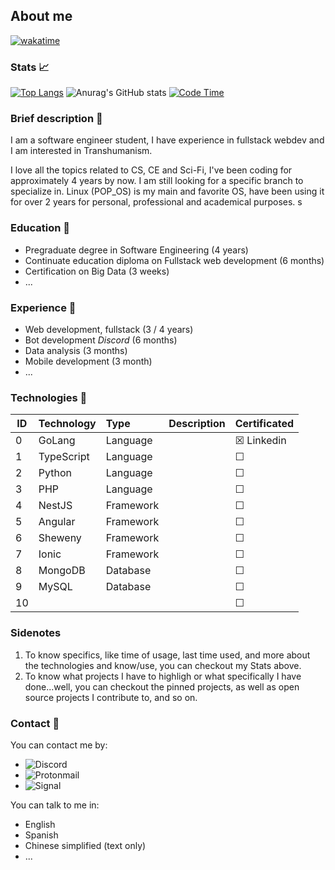## About me

[![wakatime](https://wakatime.com/badge/user/4a1c6e73-2d5a-4f23-ba8a-7a48312a07c7.svg)](https://wakatime.com/@4a1c6e73-2d5a-4f23-ba8a-7a48312a07c7)


### Stats 📈

[![Top Langs](https://github-readme-stats.vercel.app/api/top-langs/?username=carepollo&theme=radical&show_icons=true&count_private=true&hide=html,css,scss,javascript)](https://github.com/anuraghazra/github-readme-stats)
![Anurag's GitHub stats](https://github-readme-stats.vercel.app/api?username=carepollo&show_icons=true&theme=radical)
[![Code Time](https://github-readme-stats.vercel.app/api/wakatime?username=chickenface&theme=dark&hide=html,css,scss,json,xml)](https://github.com/anuraghazra/github-readme-stats)

### Brief description 👤

I am a software engineer student, I have experience in fullstack webdev and I am interested in Transhumanism.

I love all the topics related to CS, CE and Sci-Fi, I've been coding for approximately 4 years by now. I am still looking for a specific branch to specialize in. Linux (POP_OS) is my main and favorite OS, have been using it for over 2 years for personal, professional and academical purposes.
s

### Education 📖

- Pregraduate degree in Software Engineering (4 years)
- Continuate education diploma on Fullstack web development (6 months)
- Certification on Big Data (3 weeks)
- ...


### Experience 🏢
- Web development, fullstack (3 / 4 years)
- Bot development _Discord_ (6 months)
- Data analysis (3 months)
- Mobile development (3 month)
- ...


### Technologies 🤖

|ID| Technology |    Type   | Description |  Certificated  |
|--|:-----------|:----------|:------------|:---------------|
|0 | GoLang     | Language  |             |&#9746; Linkedin|
|1 | TypeScript | Language  |             |&#9744;         |
|2 | Python     | Language  |             |&#9744;         |
|3 | PHP        | Language  |             |&#9744;         |
|4 | NestJS     | Framework |             |&#9744;         |
|5 | Angular    | Framework |             |&#9744;         |
|6 | Sheweny    | Framework |             |&#9744;         |
|7 | Ionic      | Framework |             |&#9744;         |
|8 | MongoDB    | Database  |             |&#9744;         |
|9 | MySQL      | Database  |             |&#9744;         |
|10|            |           |             |&#9744;         |


### Sidenotes
1. To know specifics, like time of usage, last time used, and more about the technologies and know/use, you can checkout my Stats above.
2. To know what projects I have to highligh or what specifically I have done...well, you can checkout the pinned projects, as well as open source projects I contribute to, and so on.


### Contact 💬
You can contact me by:
<!-- - ![](https://dcbadge.vercel.app/api/shield/286975364545380352) -->
- ![Discord](https://img.shields.io/badge/Discord-%235865F2.svg?style=for-the-badge&logo=discord&logoColor=white)
- ![Protonmail](https://img.shields.io/badge/ProtonMail-8B89CC?style=for-the-badge&logo=protonmail&logoColor=white)
- ![Signal](https://img.shields.io/badge/Signal-%23039BE5.svg?style=for-the-badge&logo=Signal&logoColor=white)

You can talk to me in:
- English
- Spanish
- Chinese simplified (text only)
- ...
